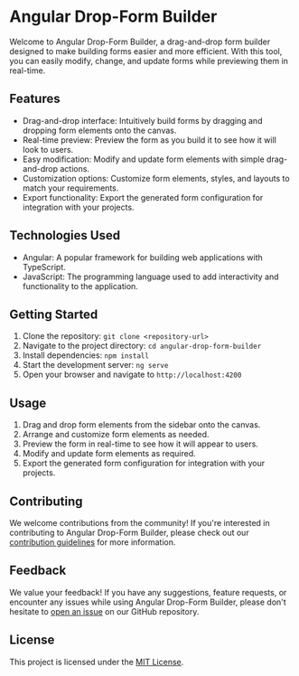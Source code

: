 # Angular Drop-Form Builder

Welcome to Angular Drop-Form Builder, a drag-and-drop form builder designed to make building forms easier and more efficient. With this tool, you can easily modify, change, and update forms while previewing them in real-time.

## Features

- Drag-and-drop interface: Intuitively build forms by dragging and dropping form elements onto the canvas.
- Real-time preview: Preview the form as you build it to see how it will look to users.
- Easy modification: Modify and update form elements with simple drag-and-drop actions.
- Customization options: Customize form elements, styles, and layouts to match your requirements.
- Export functionality: Export the generated form configuration for integration with your projects.

## Technologies Used

- Angular: A popular framework for building web applications with TypeScript.
- JavaScript: The programming language used to add interactivity and functionality to the application.

## Getting Started

1. Clone the repository: `git clone <repository-url>`
2. Navigate to the project directory: `cd angular-drop-form-builder`
3. Install dependencies: `npm install`
4. Start the development server: `ng serve`
5. Open your browser and navigate to `http://localhost:4200`

## Usage

1. Drag and drop form elements from the sidebar onto the canvas.
2. Arrange and customize form elements as needed.
3. Preview the form in real-time to see how it will appear to users.
4. Modify and update form elements as required.
5. Export the generated form configuration for integration with your projects.

## Contributing

We welcome contributions from the community! If you're interested in contributing to Angular Drop-Form Builder, please check out our [contribution guidelines](CONTRIBUTING.md) for more information.

## Feedback

We value your feedback! If you have any suggestions, feature requests, or encounter any issues while using Angular Drop-Form Builder, please don't hesitate to [open an issue](https://github.com/example/angular-drop-form-builder/issues) on our GitHub repository.

## License

This project is licensed under the [MIT License](LICENSE).
